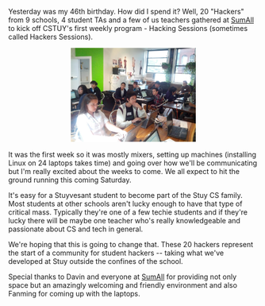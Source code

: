 <!--
.. title: Hacking Sessions Begin
.. slug: 2013-10-20-Hacking-Sessions-Begin.md
.. date: 2013-10-20
.. tags: cstuy
.. type: text
-->



Yesterday was my 46th birthday. How did I spend it?  Well, 20
"Hackers" from 9 schools, 4 student TAs and a few of us teachers
gathered at [SumAll](http://sumall.com) to kick off CSTUY's first
weekly program - Hacking Sessions (sometimes called Hackers Sessions).


<div align="center">
<a href="/img/2013-10-20-hacking-sessions/hackingsessions-2.jpg" rel="lightbox">
<img width="50%" src="/img/2013-10-20-hacking-sessions/hackingsessions-2.jpg" class="" alt="" />
</a>
</div>


It was the first week so it was mostly mixers, setting up machines
(installing Linux on 24 laptops takes time) and going over how we'll
be communicating but I'm really excited about the weeks to come. We
all expect to hit the ground running this coming Saturday.

It's easy for a Stuyvesant student to become part of the Stuy CS
family. Most students at other schools aren't lucky enough to have
that type of critical mass. Typically they're one of a few techie
students and if they're lucky there will be maybe one teacher who's
really knowledgeable and passionate about CS and tech in general.

We're hoping that this is going to change that. These 20 hackers
represent the start of a community for student hackers -- taking what
we've developed at Stuy outside the confines of the school.

Special thanks to Davin and everyone at [SumAll](http://sumall.com)
for providing not only space but an amazingly welcoming and friendly
environment and also Fanming for coming up with the laptops.






